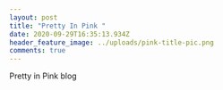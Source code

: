```yaml
---
layout: post
title: "Pretty In Pink "
date: 2020-09-29T16:35:13.934Z
header_feature_image: ../uploads/pink-title-pic.png
comments: true
---
```

Pretty in Pink blog